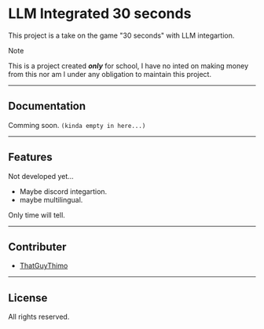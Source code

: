 # LLM Integrated 30 seconds
This project is a take on the game "30 seconds" with LLM integartion.

> [!NOTE]
> This is a project created ***only*** for school, I have no inted on making money from this nor am I under any obligation to maintain this project.


---

## Documentation
Comming soon. ```(kinda empty in here...)```

---

## Features
Not developed yet...
- Maybe discord integartion.
- maybe multilingual.

Only time will tell.

---

## Contributer
- [ThatGuyThimo](https://github.com/ThatGuyThimo)

---

## License
All rights reserved.
